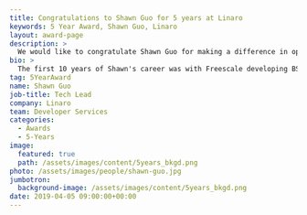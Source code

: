 ```yaml
---
title: Congratulations to Shawn Guo for 5 years at Linaro
keywords: 5 Year Award, Shawn Guo, Linaro
layout: award-page
description: >
  We would like to congratulate Shawn Guo for making a difference in open source at Linaro for 5 years.
bio: >
  The first 10 years of Shawn's career was with Freescale developing BSP for i.MX application processors. Since 2009, he started working with kernel community to upstream i.MX28 and i.MX6 support. He is currently the primary upstream kernel maintainer of i.MX platform.
tag: 5YearAward
name: Shawn Guo
job-title: Tech Lead
company: Linaro
team: Developer Services
categories:
  - Awards
  - 5-Years
image:
  featured: true
  path: /assets/images/content/5years_bkgd.png
photo: /assets/images/people/shawn-guo.jpg
jumbotron:
  background-image: /assets/images/content/5years_bkgd.png
date: 2019-04-05 09:00:00+00:00
---
```

